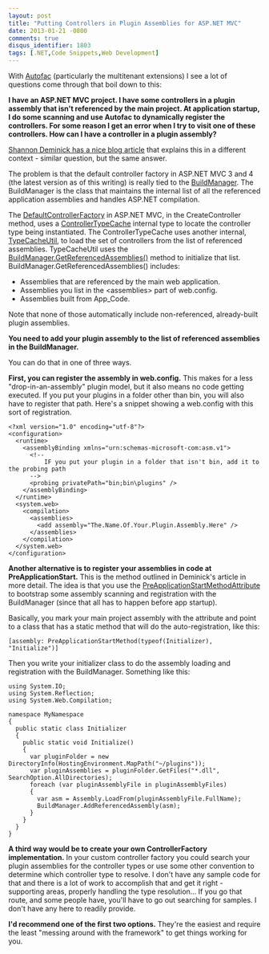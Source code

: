 ```yaml
---
layout: post
title: "Putting Controllers in Plugin Assemblies for ASP.NET MVC"
date: 2013-01-21 -0800
comments: true
disqus_identifier: 1803
tags: [.NET,Code Snippets,Web Development]
---
```

With [Autofac](https://autofac.googlecode.com) (particularly the
multitenant extensions) I see a lot of questions come through that boil
down to this:

**I have an ASP.NET MVC project. I have some controllers in a plugin
assembly that isn't referenced by the main project. At application
startup, I do some scanning and use Autofac to dynamically register the
controllers. For some reason I get an error when I try to visit one of
these controllers. How can I have a controller in a plugin assembly?**

[Shannon Deminick has a nice blog
article](http://shazwazza.com/post/developing-a-plugin-framework-in-aspnet-with-medium-trust.aspx)
that explains this in a different context - similar question, but the
same answer.

The problem is that the default controller factory in ASP.NET MVC 3 and
4 (the latest version as of this writing) is really tied to the
[BuildManager](http://msdn.microsoft.com/en-us/library/system.web.compilation.buildmanager.aspx).
The BuildManager is the class that maintains the internal list of all
the referenced application assemblies and handles ASP.NET compilation.

The
[DefaultControllerFactory](http://aspnetwebstack.codeplex.com/SourceControl/changeset/view/c53dfc7ee085#src/System.Web.Mvc/DefaultControllerFactory.cs)
in ASP.NET MVC, in the CreateController method, uses a
[ControllerTypeCache](http://aspnetwebstack.codeplex.com/SourceControl/changeset/view/c53dfc7ee085#src/System.Web.Mvc/ControllerTypeCache.cs)
internal type to locate the controller type being instantiated. The
ControllerTypeCache uses another internal,
[TypeCacheUtil](http://aspnetwebstack.codeplex.com/SourceControl/changeset/view/c53dfc7ee085#src/System.Web.Mvc/TypeCacheUtil.cs),
to load the set of controllers from the list of referenced assemblies.
TypeCacheUtil uses the
[BuildManager.GetReferencedAssemblies()](http://msdn.microsoft.com/en-us/library/system.web.compilation.buildmanager.getreferencedassemblies.aspx)
method to initialize that list. BuildManager.GetReferencedAssemblies()
includes:

-   Assemblies that are referenced by the main web application.
-   Assemblies you list in the \<assemblies\> part of web.config.
-   Assemblies built from App\_Code.

Note that none of those automatically include non-referenced,
already-built plugin assemblies.

**You need to add your plugin assembly to the list of referenced
assemblies in the BuildManager.**

You can do that in one of three ways.

**First, you can register the assembly in web.config.** This makes for a
less "drop-in-an-assembly" plugin model, but it also means no code
getting executed. If you put your plugins in a folder other than bin,
you will also have to register that path. Here's a snippet showing a
web.config with this sort of registration.

    <?xml version="1.0" encoding="utf-8"?>
    <configuration>
      <runtime>
        <assemblyBinding xmlns="urn:schemas-microsoft-com:asm.v1">
          <!--
              IF you put your plugin in a folder that isn't bin, add it to the probing path
          -->
          <probing privatePath="bin;bin\plugins" />
        </assemblyBinding>
      </runtime>
      <system.web>
        <compilation>
          <assemblies>
            <add assembly="The.Name.Of.Your.Plugin.Assembly.Here" />
          </assemblies>
        </compilation>
      </system.web>
    </configuration>

**Another alternative is to register your assemblies in code at
PreApplicationStart.** This is the method outlined in Deminick's article
in more detail. The idea is that you use the
[PreApplicationStartMethodAttribute](http://msdn.microsoft.com/en-us/library/system.web.preapplicationstartmethodattribute.aspx)
to bootstrap some assembly scanning and registration with the
BuildManager (since that all has to happen before app startup).

Basically, you mark your main project assembly with the attribute and
point to a class that has a static method that will do the
auto-registration, like this:

`[assembly: PreApplicationStartMethod(typeof(Initializer), "Initialize")]`

Then you write your initializer class to do the assembly loading and
registration with the BuildManager. Something like this:

    using System.IO;
    using System.Reflection;
    using System.Web.Compilation;

    namespace MyNamespace
    {
      public static class Initializer
      {
        public static void Initialize()
        {
          var pluginFolder = new DirectoryInfo(HostingEnvironment.MapPath("~/plugins"));
          var pluginAssemblies = pluginFolder.GetFiles("*.dll", SearchOption.AllDirectories);
          foreach (var pluginAssemblyFile in pluginAssemblyFiles)
          {
            var asm = Assembly.LoadFrom(pluginAssemblyFile.FullName);
            BuildManager.AddReferencedAssembly(asm);
          }
        }
      }
    }

**A third way would be to create your own ControllerFactory
implementation.** In your custom controller factory you could search
your plugin assemblies for the controller types or use some other
convention to determine which controller type to resolve. I don't have
any sample code for that and there is a lot of work to accomplish that
and get it right - supporting areas, properly handling the type
resolution… If you go that route, and some people have, you'll have to
go out searching for samples. I don't have any here to readily provide.

**I'd recommend one of the first two options.** They're the easiest and
require the least "messing around with the framework" to get things
working for you.

